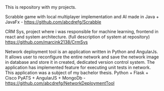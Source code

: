 This is repository with my projects.

Scrabble game with local multiplayer implementation and AI made in Java + JavaFx - https://github.com/abcdrefg/Scrabble

CRM Sys, project where i was responsible for machine learning, frontend in react and system architecture. (full description of system at repository) https://github.com/marcink2138/CrmSys

Network deployment tool is an application written in Python and AngularJs. It allows user to reconfigure the entire network and save the network image in database and store it in created, dedicated version control system. The application has implemented feature for executing unit tests in network. This application was a subject of my bachelor thesis. Python + Flask + Cisco PyATS + AngularJS + MongoDb - https://github.com/abcdrefg/NetworkDeploymentTool
